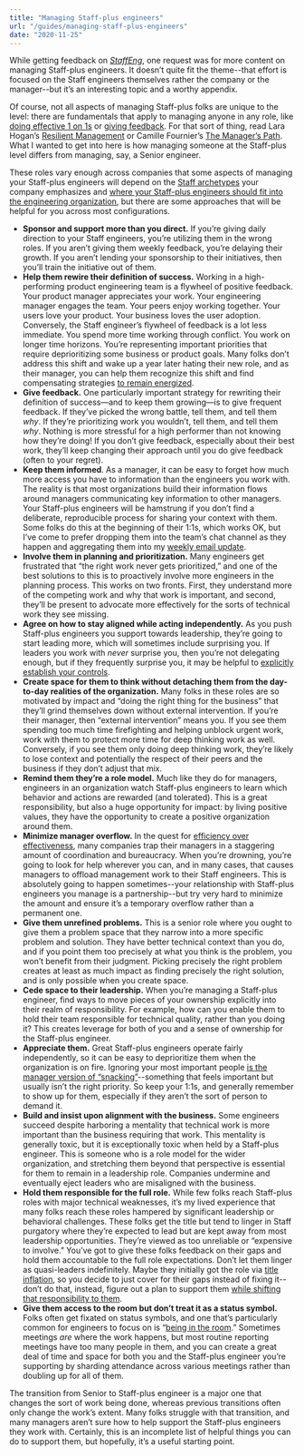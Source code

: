 ```yaml
---
title: "Managing Staff-plus engineers"
url: "/guides/managing-staff-plus-engineers"
date: "2020-11-25"
---
```


While getting feedback on _[StaffEng](http://staffeng.com)_, one request was for more content on managing Staff-plus engineers. It doesn’t quite fit the theme--that effort is focused on the Staff engineers themselves rather the company or the manager--but it’s an interesting topic and a worthy appendix.

Of course, not all aspects of managing Staff-plus folks are unique to the level: there are fundamentals that apply to managing anyone in any role, like [doing effective 1 on 1s](https://marcorogers.com/blog/my-approach-to-1-on-1s) or [giving feedback](https://smallbigideas.substack.com/p/own-your-feedback-part-1). For that sort of thing, read Lara Hogan’s [Resilient Management](https://resilient-management.com) or Camille Fournier’s [The Manager’s Path](https://www.oreilly.com/library/view/the-managers-path/9781491973882/). What I wanted to get into here is how managing someone at the Staff-plus level differs from managing, say, a Senior engineer.

These roles vary enough across companies that some aspects of managing your Staff-plus engineers will depend on the [Staff archetypes](https://staffeng.com/guides/staff-archetypes) your company emphasizes and [where your Staff-plus engineers should fit into the engineering organization](https://staffeng.com/guides/where-should-staff-plus-eng-report), but there are some approaches that will be helpful for you across most configurations.



* **Sponsor and support more than you direct.** If you’re giving daily direction to your Staff engineers, you’re utilizing them in the wrong roles. If you aren’t giving them weekly feedback, you’re delaying their growth. If you aren’t lending your sponsorship to their initiatives, then you’ll train the initiative out of them.
* **Help them rewire their definition of success.** Working in a high-performing product engineering team is a flywheel of positive feedback. Your product manager appreciates your work. Your engineering manager engages the team. Your peers enjoy working together. Your users love your product. Your business loves the user adoption. Conversely, the Staff engineer’s flywheel of feedback is a lot less immediate. You spend more time working through conflict. You work on longer time horizons. You’re representing important priorities that require deprioritizing some business or product goals. Many folks don’t address this shift and wake up a year later hating their new role, and as their manager, you can help them recognize this shift and find compensating strategies [to remain energized](https://staffeng.com/stories/michelle-bu).
* **Give feedback.** One particularly important strategy for rewriting their definition of success—and to keep them growing—is to give frequent feedback. If they’ve picked the wrong battle, tell them, and tell them _why_. If they’re prioritizing work you wouldn’t, tell them, and tell them _why_. Nothing is more stressful for a high performer than not knowing how they’re doing! If you don’t give feedback, especially about their best work, they’ll keep changing their approach until you do give feedback (often to your regret).
* **Keep them informed**. As a manager, it can be easy to forget how much more access you have to information than the engineers you work with. The reality is that most organizations build their information flows around managers communicating key information to other managers. Your Staff-plus engineers will be hamstrung if you don’t find a deliberate, reproducible process for sharing your context with them. Some folks do this at the beginning of their 1:1s, which works OK, but I’ve come to prefer dropping them into the team’s chat channel as they happen and aggregating them into my [weekly email update](https://lethain.com/weekly-updates/).
* **Involve them in planning and prioritization.** Many engineers get frustrated that “the right work never gets prioritized,” and one of the best solutions to this is to proactively involve more engineers in the planning process. This works on two fronts. First, they understand more of the competing work and why that work is important, and second, they’ll be present to advocate more effectively for the sorts of technical work they see missing.
* **Agree on how to stay aligned while acting independently.** As you push Staff-plus engineers you support towards leadership, they’re going to start leading more, which will sometimes include surprising you. If leaders you work with _never_ surprise you, then you’re not delegating enough, but if they frequently surprise you, it may be helpful to [explicitly establish your controls](https://lethain.com/identify-your-controls/).
* **Create space for them to think without detaching them from the day-to-day realities of the organization.** Many folks in these roles are so motivated by impact and “doing the right thing for the business” that they’ll grind themselves down without external intervention. If you’re their manager, then “external intervention” means you. If you see them spending too much time firefighting and helping unblock urgent work, work with them to protect more time for deep thinking work as well. Conversely, if you see them only doing deep thinking work, they’re likely to lose context and potentially the respect of their peers and the business if they don’t adjust that mix.
* **Remind them they’re a role model.** Much like they do for managers, engineers in an organization watch Staff-plus engineers to learn which behavior and actions are rewarded (and tolerated). This is a great responsibility, but also a huge opportunity for impact: by living positive values, they have the opportunity to create a positive organization around them.
* **Minimize manager overflow.** In the quest for [efficiency over effectiveness](https://www.amazon.com/dp/B004SOVC2Y/ref=dp-kindle-redirect?_encoding=UTF8&btkr=1), many companies trap their managers in a staggering amount of coordination and bureaucracy. When you’re drowning, you’re going to look for help wherever you can, and in many cases, that causes managers to offload management work to their Staff engineers. This is absolutely going to happen sometimes--your relationship with Staff-plus engineers you manage is a partnership--but try very hard to minimize the amount and ensure it’s a temporary overflow rather than a permanent one.
* **Give them unrefined problems.** This is a senior role where you ought to give them a problem space that they narrow into a more specific problem and solution. They have better technical context than you do, and if you point them too precisely at what you think is the problem, you won’t benefit from their judgment. Picking precisely the right problem creates at least as much impact as finding precisely the right solution, and is only possible when you create space.
* **Cede space to their leadership.** When you’re managing a Staff-plus engineer, find ways to move pieces of your ownership explicitly into their realm of responsibility. For example, how can you enable them to hold their team responsible for technical quality, rather than you doing it? This creates leverage for both of you and a sense of ownership for the Staff-plus engineer.
* **Appreciate them.** Great Staff-plus engineers operate fairly independently, so it can be easy to deprioritize them when the organization is on fire. Ignoring your most important people [is the manager version of “snacking”](https://staffeng.com/guides/work-on-what-matters)--something that feels important but usually isn’t the right priority. So keep your 1:1s, and generally remember to show up for them, especially if they aren’t the sort of person to demand it.
* **Build and insist upon alignment with the business.** Some engineers succeed despite harboring a mentality that technical work is more important than the business requiring that work. This mentality is generally toxic, but it is exceptionally toxic when held by a Staff-plus engineer. This is someone who is a role model for the wider organization, and stretching them beyond that perspective is essential for them to remain in a leadership role. Companies undermine and eventually eject leaders who are misaligned with the business.
* **Hold them responsible for the full role.** While few folks reach Staff-plus roles with major technical weaknesses, it’s my lived experience that many folks reach these roles hampered by significant leadership or behavioral challenges. These folks get the title but tend to linger in Staff purgatory where they’re expected to lead but are kept away from most leadership opportunities. They’re viewed as too unreliable or “expensive to involve.” You’ve got to give these folks feedback on their gaps and hold them accountable to the full role expectations. Don’t let them linger as quasi-leaders indefinitely. Maybe they initially got the role via [title inflation](https://charity.wtf/2020/11/01/questionable-advice-the-trap-of-the-premature-senior/), so you decide to just cover for their gaps instead of fixing it--don’t do that, instead, figure out a plan to support them [while shifting that responsibility to them](https://hbr.org/1999/11/management-time-whos-got-the-monkey).
* **Give them access to the room but don’t treat it as a status symbol.** Folks often get fixated on status symbols, and one that’s particularly common for engineers to focus on is “[being in the room](https://staffeng.com/guides/getting-in-the-room).” Sometimes meetings _are_ where the work happens, but most routine reporting meetings have too many people in them, and you can create a great deal of time and space for both you and the Staff-plus engineer you’re supporting by sharding attendance across various meetings rather than doubling up for all of them.

The transition from Senior to Staff-plus engineer is a major one that changes the sort of work being done, whereas previous transitions often only change the work’s extent. Many folks struggle with that transition, and many managers aren’t sure how to help support the Staff-plus engineers they work with. Certainly, this is an incomplete list of helpful things you can do to support them, but hopefully, it’s a useful starting point.
